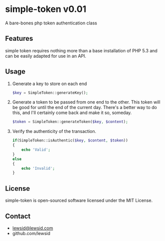simple-token v0.01
==================

A bare-bones php token authentication class


Features
--------

simple token requires nothing more than a base installation of PHP 5.3 and can be easily adapted for use in an API.


Usage
-----

1. Generate a key to store on each end

    ```php
    $key = SimpleToken::generateKey();
    ```

2. Generate a token to be passed from one end to the other. This token will be good for until the end of the current day. There's a better way to do this, and I'll certainly come back and make it so, someday.

    ```php
    $token = SimpleToken::generateToken($key, $content);
    ```

3. Verify the authenticity of the transaction.

    ```php
    if(SimpleToken::isAuthentic($key, $content, $token))
	{
		echo 'Valid';
	}
	else
	{
		echo 'Invalid';
	}
    ```

License
-------

simple-token is open-sourced software licensed under the MIT License.


Contact
-------

  - lewsid@lewsid.com
  - github.com/lewsid